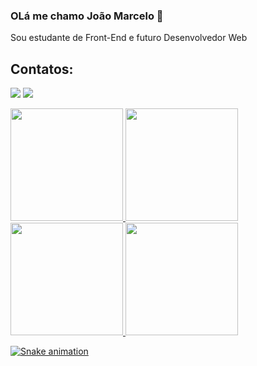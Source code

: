 ### OLá me chamo João Marcelo 👋 

Sou estudante de Front-End e futuro Desenvolvedor Web

## Contatos:

<div>

<a href = "joaomarcelosilvalima@gmail.com"><img loading="lazy" src="https://img.shields.io/badge/Gmail-D14836?style=for-the-badge&logo=gmail&logoColor=white" target="_blank"></a>
<a href="https://www.linkedin.com/in/" target="_blank"><img loading="lazy" src="https://img.shields.io/badge/-LinkedIn-%230077B5?style=for-the-badge&logo=linkedin&logoColor=white" target="_blank"></a>   
</div>

<div>
<a href="https://github.com/seu-usuário-aqui">
<img loading="lazy" height="180em" src="https://github-readme-stats.vercel.app/api/top-langs/?jcelo80&layout=compact&langs_count=7&theme=dracula"/>
<img loading="lazy" height="180em" src="https://github-readme-stats.vercel.app/api?jcelo80&show_icons=true&theme=dracula&include_all_commits=true&count_private=true"/>
</div>

<div>
<a href="https://github.com/seu-usuário-aqui">
<img loading="lazy" height="180em" src="https://github-readme-stats.vercel.app/api/top-langs/?jcelo80i&layout=compact&langs_count=7&theme=dracula"/>
<img loading="lazy" height="180em" src="https://github-readme-stats.vercel.app/api?jcelo80&show_icons=true&theme=dracula&include_all_commits=true&count_private=true"/>
</div>
  
![Snake animation](https://github.com/jcelo80/jcelo80/blob/output/github-contribution-grid-snake.svg)

